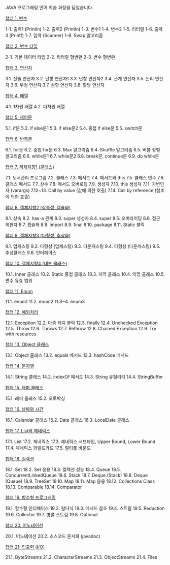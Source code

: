 JAVA 프로그래밍 언어 학습 과정을 담았습니다. 

[챕터 1. 변수](src/com/test/java/ch01)

1-1. 출력1 (Println)
1-2. 출력2 (Println)
1-3. 변수1
1-4. 변수2
1-5. 리터럴
1-6. 출력3 (Printf)
1-7. 입력 (Scanner)
1-8. Swap 알고리즘


[챕터 2. 변수 타입](src/com/test/java/ch02)

2-1. 기본 데이터 타입
2-2. 리터럴 형변환
2-3. 변수 형변환


[챕터 3. 연산자](src/com/test/java/ch03)

3.1. 산술 연산자
3.2. 단항 연산자1
3.3. 단항 연산자2
3.4. 관계 연산자
3.5. 논리 연산자
3.6. 부정 연산자
3.7. 삼항 연산자
3.8. 할당 연산자


[챕터 4. 배열](src/com/test/java/ch04)

4.1. 1차원 배열
4.2. 다차원 배열


[챕터 5. 제어문](src/com/test/java/ch05)

5.1. if문
5.2. if else문1
5.3. if else문2
5.4. 중첩 if else문
5.5. switch문


[챕터 6. 반복문](src/com/test/java/ch06)

6.1. for문
6.2. 중첩 for문
6.3. Max 알고리즘
6.4. Shuffle 알고리즘
6.5. 버블 정렬 알고리즘
6.6. while문1
6.7. while문2
6.8. break문, continue문
6.9. do while문


[챕터 7. 객체지향1 (클래스)](src/com/test/java/ch07)

7.1. 도서관리 프로그램
7.2. 클래스
7.3. 메서드
7.4. 메서드와 this
7.5. 클래스 변수
7.6. 클래스 메서드
7.7. 상수
7.8. 메서드 오버로딩
7.9. 생성자
7.10. this 생성자
7.11. 가변인자 (varargs)
7.12~13. Call by value (값에 의한 호출)
7.14. Call by reference (참조에 의한 호출)


[챕터 8. 객체지향2 (상속성, 캡슐화)](src/com/test/java/ch08)

8.1. 상속
8.2. has-a 관계
8.3. super 생성자
8.4. super
8.5. 오버라이딩
8.6. 접근 제한자
8.7. 캡슐화
8.8. import
8.9. final
8.10. package
8.11. Static 블럭


[챕터 9. 객체지향3 (다형성, 추상화)](src/com/test/java/ch09)

9.1. 업캐스팅
9.2. 다형성 (업캐스팅)
9.3. 다운캐스팅
9.4. 다형성 (다운캐스팅)
9.5. 추상클래스
9.6. 인터페이스


[챕터 10. 객체지향4 (내부 클래스)](src/com/test/java/ch10)

10.1. Inner 클래스
10.2. Static 중첩 클래스
10.3. 지역 클래스
10.4. 익명 클래스
10.5. 변수 유효 범위


[챕터 11. Enum](src/com/test/java/ch11)

11.1. enum1
11.2. enum2
11.3~4. enum3


[챕터 12. 예외처리](src/com/test/java/ch12)

12.1. Exception
12.2. 다중 캐치 블럭
12.3. finally
12.4. Unchecked Exception
12.5. Throw
12.6. Throws
12.7. Rethrow
12.8. Chained Exception
12.9. Try with resources


[챕터 13. Object 클래스](src/com/test/java/ch13)

13.1. Object 클래스
13.2. equals 메서드
13.3. hashCode 메서드


[챕터 14. 문자열](src/com/test/java/ch14)

14.1. String 클래스
14.2. indexOf 메서드
14.3. String 유틸리티
14.4. StringBuffer


[챕터 15. 래퍼 클래스](src/com/test/java/ch15)

15.1. 래퍼 클래스
15.2. 오토박싱


[챕터 16. 날짜와 시간](src/com/test/java/ch16)

16.1. Calendar 클래스
16.2. Date 클래스
16.3. LocalDate 클래스


[챕터 17. List와 제네릭스](src/com/test/java/ch17)

17.1. List
17.2. 제네릭스
17.3. 제네릭스 서브타입, Upper Bound, Lower Bound
17.4. 제네릭스 와일드카드
17.5. 멀티플 바운드


[챕터 18. 컬렉션](src/com/test/java/ch18)

18.1. Set
18.2. Set 응용
18.3. 컬렉션 성능
18.4. Queue
18.5. ConcurrentLinkedQueue
18.6. Stack
18.7. Deque (Stack)
18.8. Deque (Queue)
18.9. TreeSet
18.10. Map
18.11. Map 응용
18.12. Collections Class
18.13. Comparable
18.14. Comparator


[챕터 19. 함수형 프로그래밍](src/com/test/java/ch19)

19.1. 함수형 인터페이스
19.2. 람다식
19.3. 메서드 참조
19.4. 스트림
19.5. Reduction
19.6. Collector
19.7. 병렬 스트림
19.8. Optional


[챕터 20. 어노테이션](src/com/test/java/ch20)

20.1. 어노테이션
20.2. 소스코드 문서화 (javadoc)


[챕터 21. 입출력 (I/O)](src/com/test/java/ch21)

21.1. ByteStreams
21.2. CharacterStreams
21.3. ObjectStreams
21.4. Files
